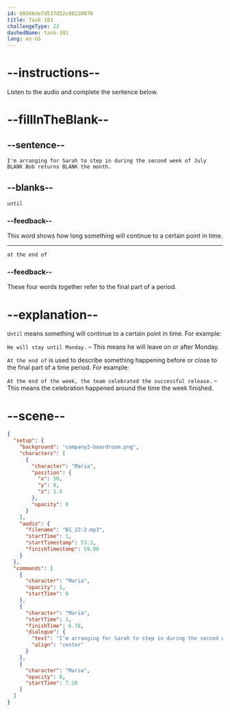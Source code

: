 ```yaml
---
id: 68566de7d537d52c60220070
title: Task 101
challengeType: 22
dashedName: task-101
lang: en-US
---
```


<!-- (Audio) Maria: I'm arranging for Sarah to step in during the second week of July until Bob returns at the end of the month. -->

# --instructions--

Listen to the audio and complete the sentence below.

# --fillInTheBlank--

## --sentence--

`I'm arranging for Sarah to step in during the second week of July BLANK Bob returns BLANK the month.`

## --blanks--

`until`

### --feedback--

This word shows how long something will continue to a certain point in time.

---

`at the end of`

### --feedback--

These four words together refer to the final part of a period.

# --explanation--

`Until` means something will continue to a certain point in time. For example:

`He will stay until Monday.` – This means he will leave on or after Monday.

`At the end of` is used to describe something happening before or close to the final part of a time period. For example:

`At the end of the week, the team celebrated the successful release.` – This means the celebration happened around the time the week finished.

# --scene--

```json
{
  "setup": {
    "background": "company2-boardroom.png",
    "characters": [
      {
        "character": "Maria",
        "position": {
          "x": 50,
          "y": 0,
          "z": 1.5
        },
        "opacity": 0
      }
    ],
    "audio": {
      "filename": "B1_22-2.mp3",
      "startTime": 1,
      "startTimestamp": 53.3,
      "finishTimestamp": 59.08
    }
  },
  "commands": [
    {
      "character": "Maria",
      "opacity": 1,
      "startTime": 0
    },
    {
      "character": "Maria",
      "startTime": 1,
      "finishTime": 6.78,
      "dialogue": {
        "text": "I'm arranging for Sarah to step in during the second week of July until Bob returns at the end of the month.",
        "align": "center"
      }
    },
    {
      "character": "Maria",
      "opacity": 0,
      "startTime": 7.28
    }
  ]
}
```
